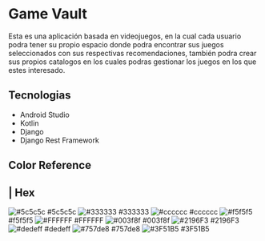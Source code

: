 # Game Vault

Esta es una aplicación basada en videojuegos, en la cual cada usuario podra tener su propio espacio donde podra encontrar sus juegos seleccionados con sus respectivas recomendaciones, también podra crear sus propios catalogos en los cuales podras gestionar los juegos en los que estes interesado.

## Tecnologias

* Android Studio 
* Kotlin
* Django
* Django Rest Framework
## Color Reference
 | Hex                                                                
------------------------------------------------------------------ 
![#5c5c5c](https://via.placeholder.com/10/5c5c5c?text=+) #5c5c5c 
![#333333](https://via.placeholder.com/10/333333?text=+) #333333 
![#cccccc](https://via.placeholder.com/10/cccccc?text=+) #cccccc 
![#f5f5f5](https://via.placeholder.com/10/f5f5f5?text=+) #f5f5f5 
![#FFFFFF](https://via.placeholder.com/10/FFFFFF?text=+) #FFFFFF 
![#003f8f](https://via.placeholder.com/10/003f8f?text=+) #003f8f 
![#2196F3](https://via.placeholder.com/10/2196F3?text=+) #2196F3 
![#dedeff](https://via.placeholder.com/10/dedeff?text=+) #dedeff 
![#757de8](https://via.placeholder.com/10/757de8?text=+) #757de8 
![#3F51B5](https://via.placeholder.com/10/3F51B5?text=+) #3F51B5 

